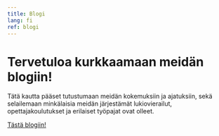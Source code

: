 ```yaml
---
title: Blogi
lang: fi
ref: blogi
---
```


# Tervetuloa kurkkaamaan meidän blogiin!

Tätä kautta pääset tutustumaan meidän kokemuksiin ja ajatuksiin, sekä selailemaan minkälaisia meidän järjestämät lukiovierailut,
opettajakoulutukset ja erilaiset työpajat ovat olleet.

<a href="https://opendata-education.github.io/Blogi" target="_blank">Tästä blogiin!</a>
